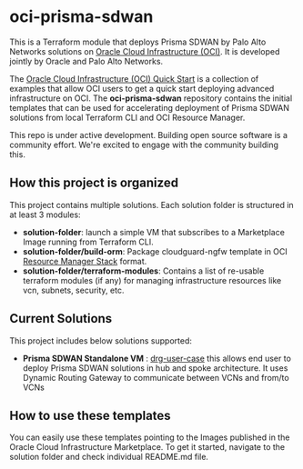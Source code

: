 # oci-prisma-sdwan

This is a Terraform module that deploys Prisma SDWAN by Palo Alto Networks solutions on [Oracle Cloud Infrastructure (OCI)](https://cloud.oracle.com/en_US/cloud-infrastructure). It is developed jointly by Oracle and Palo Alto Networks.

The [Oracle Cloud Infrastructure (OCI) Quick Start](https://github.com/oracle?q=quickstart) is a collection of examples that allow OCI users to get a quick start deploying advanced infrastructure on OCI. The **oci-prisma-sdwan** repository contains the initial templates that can be used for accelerating deployment of Prisma SDWAN solutions from local Terraform CLI and OCI Resource Manager.

This repo is under active development. Building open source software is a community effort. We're excited to engage with the community building this.

## How this project is organized

This project contains multiple solutions. Each solution folder is structured in at least 3 modules:

- **solution-folder**: launch a simple VM that subscribes to a Marketplace Image running from Terraform CLI.
- **solution-folder/build-orm**: Package cloudguard-ngfw template in OCI [Resource Manager Stack](https://docs.cloud.oracle.com/iaas/Content/ResourceManager/Tasks/managingstacksandjobs.htm) format.
- **solution-folder/terraform-modules**: Contains a list of re-usable terraform modules (if any) for managing infrastructure resources like vcn, subnets, security, etc.

## Current Solutions 

This project includes below solutions supported: 

- **Prisma SDWAN Standalone VM** : [drg-user-case](drg-use-case) this allows end user to deploy Prisma SDWAN solutions in hub and spoke architecture. It uses Dynamic Routing Gateway to communicate between VCNs and from/to VCNs

## How to use these templates

You can easily use these templates pointing to the Images published in the Oracle Cloud Infrastructure Marketplace. To get it started, navigate to the solution folder and check individual README.md file. 
